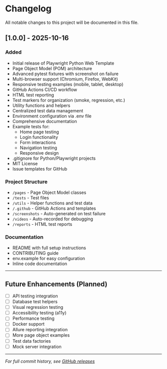 # Changelog

All notable changes to this project will be documented in this file.

## [1.0.0] - 2025-10-16

### Added
- Initial release of Playwright Python Web Template
- Page Object Model (POM) architecture
- Advanced pytest fixtures with screenshot on failure
- Multi-browser support (Chromium, Firefox, WebKit)
- Responsive testing examples (mobile, tablet, desktop)
- GitHub Actions CI/CD workflow
- HTML test reporting
- Test markers for organization (smoke, regression, etc.)
- Utility functions and helpers
- Centralized test data management
- Environment configuration via .env file
- Comprehensive documentation
- Example tests for:
  - Home page testing
  - Login functionality
  - Form interactions
  - Navigation testing
  - Responsive design
- .gitignore for Python/Playwright projects
- MIT License
- Issue templates for GitHub

### Project Structure
- `/pages` - Page Object Model classes
- `/tests` - Test files
- `/utils` - Helper functions and test data
- `/.github` - GitHub Actions and templates
- `/screenshots` - Auto-generated on test failure
- `/videos` - Auto-recorded for debugging
- `/reports` - HTML test reports

### Documentation
- README with full setup instructions
- CONTRIBUTING guide
- env.example for easy configuration
- Inline code documentation

---

## Future Enhancements (Planned)

- [ ] API testing integration
- [ ] Database test helpers
- [ ] Visual regression testing
- [ ] Accessibility testing (a11y)
- [ ] Performance testing
- [ ] Docker support
- [ ] Allure reporting integration
- [ ] More page object examples
- [ ] Test data factories
- [ ] Mock server integration

---

*For full commit history, see [GitHub releases](https://github.com/djuanze/playwright-python-web-template/releases)*

